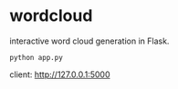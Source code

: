 # wordcloud

interactive word cloud generation in Flask.

`python app.py`

client: http://127.0.0.1:5000
